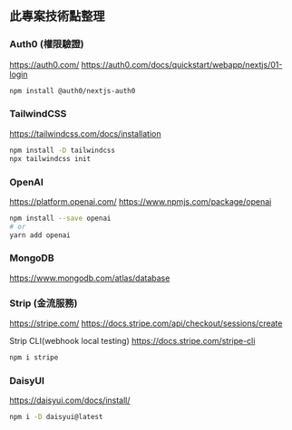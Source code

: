 
## 此專案技術點整理

### Auth0 (權限驗證)
https://auth0.com/
https://auth0.com/docs/quickstart/webapp/nextjs/01-login
```bash
npm install @auth0/nextjs-auth0
```

### TailwindCSS
https://tailwindcss.com/docs/installation
```bash
npm install -D tailwindcss
npx tailwindcss init
```

### OpenAI 
https://platform.openai.com/
https://www.npmjs.com/package/openai
```bash
npm install --save openai
# or
yarn add openai
```

### MongoDB
https://www.mongodb.com/atlas/database

### Strip (金流服務)
https://stripe.com/
https://docs.stripe.com/api/checkout/sessions/create

Strip CLI(webhook local testing)
https://docs.stripe.com/stripe-cli
```bash
npm i stripe
```

### DaisyUI 
https://daisyui.com/docs/install/
```bash
npm i -D daisyui@latest
```